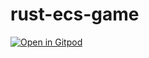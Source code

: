 # rust-ecs-game

[![Open in Gitpod](https://gitpod.io/button/open-in-gitpod.svg)](https://gitpod.io/#https://github.com/mas-yo/rust-ecs-game/tree/step-1)